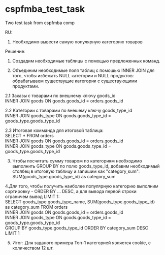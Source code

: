 # cspfmba_test_task
Two test task from cspfmba comp

RU:
1.	Необходимо вывести самую популярную категорию товаров

Решение:
1. Создадим необходимые таблицы с помощью предложенных команд.


2. Объединим необходимые поля таблиц с помошью INNER JOIN для того, чтобы избежать NULL категории и NULL продуктов: обрабатываем существущие категории с существующими продуктами.

2.1 Заказы с товарами по внешнему ключу goods_id<br />
  INNER JOIN goods ON goods.goods_id = orders.goods_id 
  
2.2 Категории с товарами по внешему ключу goods_type_id<br />
  INNER JOIN goods_type ON goods.goods_type_id = goods_type.goods_type_id 
  
2.3 Итоговая комманда для итоговой таблица:<br />
  SELECT *  FROM orders <br />
  INNER JOIN goods ON goods.goods_id = orders.goods_id <br />
  INNER JOIN goods_type ON goods.goods_type_id = goods_type.goods_type_id <br />


3. Чтобы посчитать сумму товаром по категориям необходимо выполнить GROUP BY по полю goods_type_id, добавим необходимый столбец в итоговую таблицу и запишим как "category_sum":<br />
  SUM(goods_type.goods_type_id) as category_sum


4.Для того, чтобы получить наиболее популярную категорию выполним сортировку - ORDER BY ... DESC, а для вывода первой строки ограничем вывод LIMIT 1:
<br />
SELECT goods_type.goods_type_name, SUM(goods_type.goods_type_id) as category_sum FROM orders <br />
INNER JOIN goods ON goods.goods_id = orders.goods_id <br />
INNER JOIN goods_type ON goods.goods_type_id = goods_type.goods_type_id <br />
GROUP BY goods_type.goods_type_id ORDER BY category_sum DESC LIMIT 1

5. Итог: Для заданого примера Топ-1 категорией является cookie, с количеством 12 шт.
